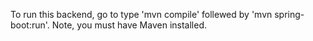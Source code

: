 To run this backend, go to type 'mvn compile' follewed by 'mvn spring-boot:run'. Note, you must have Maven installed.